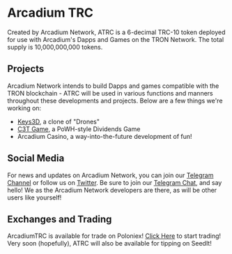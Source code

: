 # Arcadium TRC

Created by Arcadium Network, ATRC is a 6-decimal TRC-10 token deployed for use with Arcadium's Dapps and Games on the TRON Network. The total supply is 10,000,000,000 tokens.

## Projects

Arcadium Network intends to build Dapps and games compatible with the TRON blockchain - ATRC will be used in various functions and manners throughout these developments and projects. Below are a few things we're working on:

 - [Keys3D](https://keys3d.arcadium.network), a clone of "Drones"
 - [C3T Game](https://c3t.arcadium.network), a PoWH-style Dividends Game
 - Arcadium Casino, a way-into-the-future development of fun!

## Social Media

For news and updates on Arcadium Network, you can join our [Telegram Channel](https://t.me/ATRCNews) or follow us on [Twitter](https://twitter.com/ArcadiumTRX). Be sure to join our [Telegram Chat](https://t.me/ATRCChat), and say hello! We as the Arcadium Network developers are there, as will be other users like yourself!

## Exchanges and Trading
ArcadiumTRC is available for trade on Poloniex! [Click Here](https://poloniex.org/exchange?id=380) to start trading!
Very soon (hopefully), ATRC will also be available for tipping on SeedIt!
